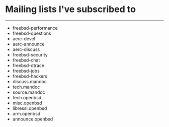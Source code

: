 # Mailing lists I've subscribed to
-------

- freebsd-performance
- freebsd-questions
- aerc-devel
- aerc-announce
- aerc-discuss
- freebsd-security
- freebsd-chat
- freebsd-dtrace
- freebsd-jobs
- freebsd-hackers
- discuss.mandoc
- tech.mandoc
- source.mandoc
- tech.openbsd
- misc.openbsd
- libressl.openbsd
- arm.openbsd
- announce.openbsd
